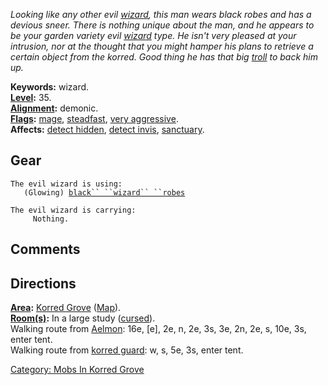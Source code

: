 *Looking like any other evil [wizard](:Category:_Wizards "wikilink"),
this man wears black robes and has a devious sneer. There is nothing
unique about the man, and he appears to be your garden variety evil
[wizard](:Category:_Wizards "wikilink") type. He isn't very pleased at
your intrusion, nor at the thought that you might hamper his plans to
retrieve a certain object from the korred. Good thing he has that big
[troll](Trolls "wikilink") to back him up.*

**Keywords:** wizard.  
**[Level](Level "wikilink"):** 35.  
**[Alignment](Alignment "wikilink"):** demonic.  
**[Flags](:Category:_Mob_Types "wikilink"):**
[mage](Spellcasting_Mobs "wikilink"),
[steadfast](Sentinel_Mobs "wikilink"), [very
aggressive](Aggressive_Mobs "wikilink").  
**Affects:** [detect hidden](Detect_Hidden "wikilink"), [detect
invis](Detect_Invis "wikilink"), [sanctuary](Sanctuary "wikilink").  

## Gear

`The evil wizard is using:`  
<worn about body>`   (Glowing) `[`black`` ``wizard`` ``robes`](Black_Wizard_Robes "wikilink")

`The evil wizard is carrying:`  
`     Nothing.`

## Comments

## Directions

**[Area](:Category:_Areas "wikilink"):** [Korred
Grove](:Category:_Korred_Grove "wikilink")
([Map](Korred_Grove_Map "wikilink")).  
**[Room(s)](:Category:_Rooms "wikilink"):** In a large study
([cursed](Cursed_Rooms "wikilink")).  
Walking route from [Aelmon](Aelmon "wikilink"): 16e, \[e\], 2e, n, 2e,
3s, 3e, 2n, 2e, s, 10e, 3s, enter tent.  
Walking route from [korred guard](Korred_Guard "wikilink"): w, s, 5e,
3s, enter tent.  

[Category: Mobs In Korred
Grove](Category:_Mobs_In_Korred_Grove "wikilink")
